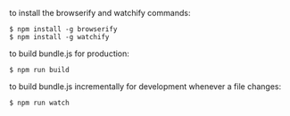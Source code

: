 to install the browserify and watchify commands:

```
$ npm install -g browserify
$ npm install -g watchify
```

to build bundle.js for production:

```
$ npm run build
```

to build bundle.js incrementally for development whenever a file changes:

```
$ npm run watch
```
